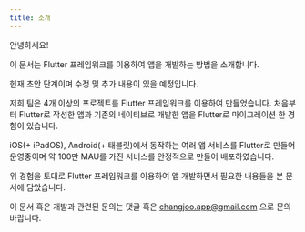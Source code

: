 ```yaml
---
title: 소개
---
```


안녕하세요!

이 문서는 Flutter 프레임워크를 이용하여 앱을 개발하는 방법을 소개합니다.

현재 초안 단계이며 수정 및 추가 내용이 있을 예정입니다.

저희 팀은 4개 이상의 프로젝트를 Flutter 프레임워크를 이용하여 만들었습니다.
처음부터 Flutter로 작성한 앱과 기존의 네이티브로 개발한 앱을 Flutter로 마이그레이션 한 경험이 있습니다.

iOS(+ iPadOS), Android(+ 태블릿)에서 동작하는 여러 앱 서비스를 Flutter로 만들어 운영중이며 약 100만 MAU를 가진 서비스를 안정적으로 만들어 배포하였습니다.

위 경험을 토대로 Flutter 프레임워크를 이용하여 앱 개발하면서 필요한 내용들을 본 문서에 담았습니다.

이 문서 혹은 개발과 관련된 문의는 댓글 혹은 changjoo.app@gmail.com 으로 문의바랍니다.
